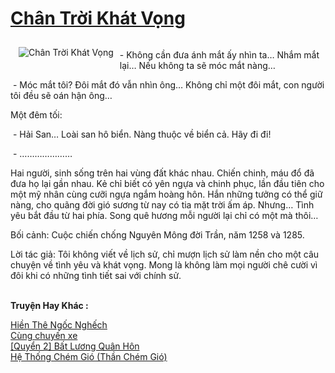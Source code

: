 <a href="https://utruyen.com/truyen/chan-troi-khat-vong/20438/" title="Chân Trời Khát Vọng"><h1>Chân Trời Khát Vọng</h1></a><div style="display:table"><img align="right" style="float: left; padding: 10px;" src="https://utruyen.com/images/story/200x260/chan-troi-khat-vong.jpg" alt="Chân Trời Khát Vọng"><p></p>- Không cần đưa ánh mắt ấy nhìn ta… Nhắm mắt lại… Nếu không ta sẽ móc mắt nàng…<p></p> - Móc mắt tôi? Đôi mắt đó vẫn nhìn ông… Không chỉ một đôi mắt, con người tôi đều sẽ oán hận ông…<p></p>Một đêm tối:<p></p> - Hải San… Loài san hô biển. Nàng thuộc về biển cả. Hãy đi đi!<p></p> - …………………<p></p>Hai người, sinh sống trên hai vùng đất khác nhau. Chiến chinh, máu đổ đã đưa họ lại gần nhau. Kẻ chỉ biết có yên ngựa và chinh phục, lần đầu tiên cho một mỹ nhân cùng cưỡi ngựa ngắm hoàng hôn. Hắn những tưởng có thể giữ nàng, cho quãng đời gió sương từ nay có tia mặt trời ấm áp. Nhưng… Tình yêu bắt đầu từ hai phía. Song quê hương mỗi người lại chỉ có một mà thôi…<p></p>Bối cảnh: Cuộc chiến chống Nguyên Mông đời Trần, năm 1258 và 1285.<p></p>Lời tác giả: Tôi không viết về lịch sử, chỉ mượn lịch sử làm nền cho một câu chuyện về tình yêu và khát vọng. Mong là không làm mọi người chê cười vì đôi khi có những tình tiết sai với chính sử.</div><p><br><b>Truyện Hay Khác :</b></p><a href="https://utruyen.com/truyen/hien-the-ngoc-nghech/20433/" alt="Hiền Thê Ngốc Nghếch">Hiền Thê Ngốc Nghếch</a><br/><a href="https://github.com/quanluxury/ngontinhhot/tree/master/truyenhay/19508/" alt="Cùng chuyến xe">Cùng chuyến xe</a><br/><a href="https://github.com/quanluxury/ngontinhhot/tree/master/truyenhay/19358/" alt="[Quyển 2] Bất Lương Quân Hôn">[Quyển 2] Bất Lương Quân Hôn</a><br/><a href="https://github.com/quanluxury/ngontinhhot/tree/master/truyenhay/17264/" alt="Hệ Thống Chém Gió (Thần Chém Gió)">Hệ Thống Chém Gió (Thần Chém Gió)</a><br/>
